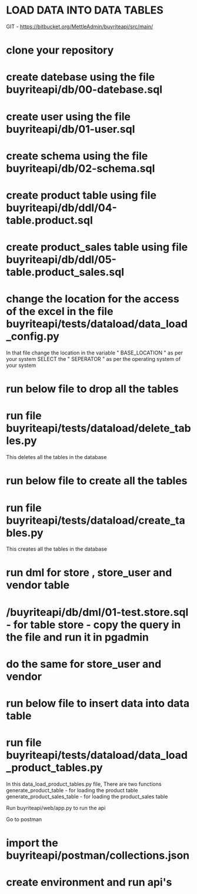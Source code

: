 # LOAD DATA INTO DATA TABLES
GIT - https://bitbucket.org/MettleAdmin/buyriteapi/src/main/


# clone your repository


# create datebase using the file buyriteapi/db/00-datebase.sql 
# create user using the file buyriteapi/db/01-user.sql 
# create schema using the file buyriteapi/db/02-schema.sql 


# create product table using file buyriteapi/db/ddl/04-table.product.sql 
# create product_sales table using file buyriteapi/db/ddl/05-table.product_sales.sql

# change the location for the access of the excel in the file buyriteapi/tests/dataload/data_load_config.py

In that file change the location in the variable " BASE_LOCATION " as per your system
SELECT the " SEPERATOR " as per the operating system of your system

# run below file to drop all the tables
# run file buyriteapi/tests/dataload/delete_tables.py
This deletes all the tables in the database


# run below file to create all the tables
# run file buyriteapi/tests/dataload/create_tables.py
This creates all the tables in the database

# run dml for store , store_user and vendor table
# /buyriteapi/db/dml/01-test.store.sql - for table store - copy the query in the file and run it in pgadmin
# do the same for store_user and vendor


# run below file to insert data into data table
# run file buyriteapi/tests/dataload/data_load_product_tables.py

In this data_load_product_tables.py file, 
There are two functions 
    generate_product_table - for loading the product table
    generate_product_sales_table - for loading the product_sales table 

Run buyriteapi/web/app.py to run the api

Go to postman
# import the buyriteapi/postman/collections.json
# create environment and run api's